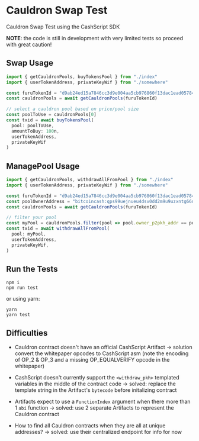 # Cauldron Swap Test

Cauldron Swap Test using the CashScript SDK

**NOTE**: the code is still in development with very limited tests so proceed with great caution!

## Swap Usage

```ts
import { getCauldronPools, buyTokensPool } from "./index"
import { userTokenAddress, privateKeyWif } from "./somewhere"

const furuTokenId = "d9ab24ed15a7846cc3d9e004aa5cb976860f13dac1ead05784ee4f4622af96ea"
const cauldronPools = await getCauldronPools(furuTokenId)

// select a cauldron pool based on price/pool size
const poolToUse = cauldronPools[0]
const txid = await buyTokensPool(
  pool: poolToUse,
  amountToBuy: 100n,
  userTokenAddress,
  privateKeyWif
)
```

## ManagePool Usage
```ts
import { getCauldronPools, withdrawAllFromPool } from "./index"
import { userTokenAddress, privateKeyWif } from "./somewhere"

const furuTokenId = "d9ab24ed15a7846cc3d9e004aa5cb976860f13dac1ead05784ee4f4622af96ea"
const poolOwnerAddress = "bitcoincash:qps99uejnueu4dsv0dd2m9u9uzxntg66nyux08wmzq" 
const cauldronPools = await getCauldronPools(furuTokenId)

// filter your pool
const myPool = cauldronPools.filter(pool => pool.owner_p2pkh_addr == poolOwnerAddress)
const txid = await withdrawAllFromPool(
  pool: myPool,
  userTokenAddress,
  privateKeyWif,
)
```

## Run the Tests

```
npm i
npm run test
```

or using yarn:

```
yarn
yarn test
```

## Difficulties

- Cauldron contract doesn't have an official CashScript Artifact
-> solution convert the whitepaper opcodes to CashScript asm (note the encoding of OP_2 & OP_3 and a missing OP_EQUALVERIFY opcode in the whitepaper)

- CashScript doesn't currently support the `<withdraw_pkh>` templated variables in the middle of the contract code
-> solved: replace the template string in the Artifact's `bytecode` before initalizing contract

- Artifacts expect to use a `FunctionIndex` argument when there more than 1 `abi` function
-> solved: use 2 separate Artifacts to represent the Cauldron contract

- How to find all Cauldron contracts when they are all at unique addresses?
-> solved: use their centralized endpoint for info for now